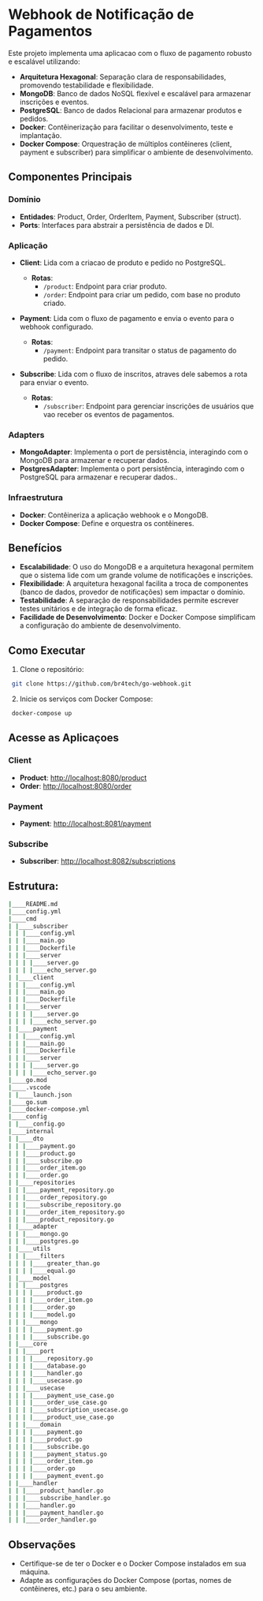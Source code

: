 # Webhook de Notificação de Pagamentos

Este projeto implementa uma aplicacao com o fluxo de pagamento robusto e escalável utilizando:

- **Arquitetura Hexagonal**: Separação clara de responsabilidades, promovendo testabilidade e flexibilidade.
- **MongoDB**: Banco de dados NoSQL flexível e escalável para armazenar inscrições e eventos.
- **PostgreSQL**: Banco de dados Relacional para armazenar produtos e pedidos.
- **Docker**: Contêinerização para facilitar o desenvolvimento, teste e implantação.
- **Docker Compose**: Orquestração de múltiplos contêineres (client, payment e subscriber) para simplificar o ambiente de desenvolvimento.

## Componentes Principais

### Domínio
- **Entidades**: Product, Order, OrderItem, Payment, Subscriber (struct).
- **Ports**: Interfaces para abstrair a persistência de dados e DI.

### Aplicação

- **Client**: Lida com a criacao de produto e pedido no PostgreSQL.
  - **Rotas**:
    - `/product`: Endpoint para criar produto.
    - `/order`: Endpoint para criar um pedido, com base no produto criado.

- **Payment**: Lida com o fluxo de pagamento e envia o evento para o webhook configurado.
  - **Rotas**:
    - `/payment`: Endpoint para transitar o status de pagamento do pedido.

- **Subscribe**: Lida com o fluxo de inscritos, atraves dele sabemos a rota para enviar o evento.
  - **Rotas**:
    - `/subscriber`: Endpoint para gerenciar inscrições de usuários que vao receber os eventos de pagamentos.


### Adapters

- **MongoAdapter**: Implementa o port de persistência, interagindo com o MongoDB para armazenar e recuperar dados.
- **PostgresAdapter**: Implementa o port persistência, interagindo com o PostgreSQL para armazenar e recuperar dados..

### Infraestrutura

- **Docker**: Contêineriza a aplicação webhook e o MongoDB.
- **Docker Compose**: Define e orquestra os contêineres.

## Benefícios

- **Escalabilidade**: O uso do MongoDB e a arquitetura hexagonal permitem que o sistema lide com um grande volume de notificações e inscrições.
- **Flexibilidade**: A arquitetura hexagonal facilita a troca de componentes (banco de dados, provedor de notificações) sem impactar o domínio.
- **Testabilidade**: A separação de responsabilidades permite escrever testes unitários e de integração de forma eficaz.
- **Facilidade de Desenvolvimento**: Docker e Docker Compose simplificam a configuração do ambiente de desenvolvimento.

## Como Executar

   1. Clone o repositório:
   ```bash
    git clone https://github.com/br4tech/go-webhook.git
   ```

   2. Inicie os serviços com Docker Compose:
   ```bash
    docker-compose up
   ```

## Acesse as Aplicaçoes

  ### Client

  - **Product**: [http://localhost:8080/product](http://localhost:8080/subscriptions)
  - **Order**: [http://localhost:8080/order](http://localhost:8080/order)

  ### Payment
  
  - **Payment**: [http://localhost:8081/payment](http://localhost:8081/payment)

  ### Subscribe

  - **Subscriber**: [http://localhost:8082/subscriptions](http://localhost:8082/subscriptions)

## Estrutura:
```bash
|____README.md
|____config.yml
|____cmd
| |____subscriber
| | |____config.yml
| | |____main.go
| | |____Dockerfile
| | |____server
| | | |____server.go
| | | |____echo_server.go
| |____client
| | |____config.yml
| | |____main.go
| | |____Dockerfile
| | |____server
| | | |____server.go
| | | |____echo_server.go
| |____payment
| | |____config.yml
| | |____main.go
| | |____Dockerfile
| | |____server
| | | |____server.go
| | | |____echo_server.go
|____go.mod
|____.vscode
| |____launch.json
|____go.sum
|____docker-compose.yml
|____config
| |____config.go
|____internal
| |____dto
| | |____payment.go
| | |____product.go
| | |____subscribe.go
| | |____order_item.go
| | |____order.go
| |____repositories
| | |____payment_repository.go
| | |____order_repository.go
| | |____subscribe_repository.go
| | |____order_item_repository.go
| | |____product_repository.go
| |____adapter
| | |____mongo.go
| | |____postgres.go
| |____utils
| | |____filters
| | | |____greater_than.go
| | | |____equal.go
| |____model
| | |____postgres
| | | |____product.go
| | | |____order_item.go
| | | |____order.go
| | | |____model.go
| | |____mongo
| | | |____payment.go
| | | |____subscribe.go
| |____core
| | |____port
| | | |____repository.go
| | | |____database.go
| | | |____handler.go
| | | |____usecase.go
| | |____usecase
| | | |____payment_use_case.go
| | | |____order_use_case.go
| | | |____subscription_usecase.go
| | | |____product_use_case.go
| | |____domain
| | | |____payment.go
| | | |____product.go
| | | |____subscribe.go
| | | |____payment_status.go
| | | |____order_item.go
| | | |____order.go
| | | |____payment_event.go
| |____handler
| | |____product_handler.go
| | |____subscribe_handler.go
| | |____handler.go
| | |____payment_handler.go
| | |____order_handler.go
```
## Observações

- Certifique-se de ter o Docker e o Docker Compose instalados em sua máquina.
- Adapte as configurações do Docker Compose (portas, nomes de contêineres, etc.) para o seu ambiente.

